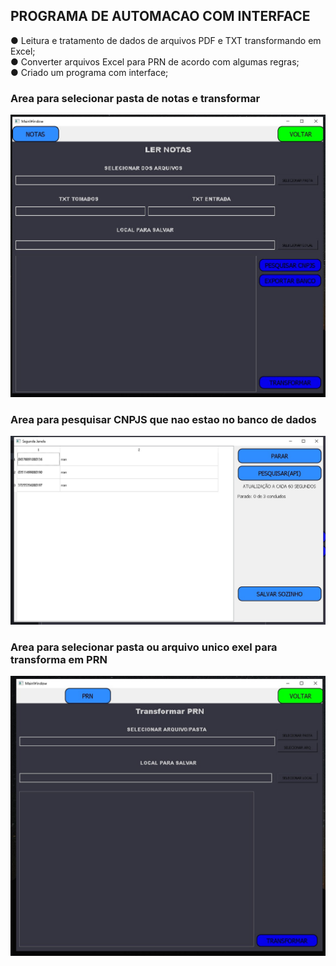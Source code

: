 ## PROGRAMA DE AUTOMACAO COM INTERFACE

● Leitura e tratamento de dados de arquivos PDF e TXT transformando em Excel;<br>
● Converter arquivos Excel para PRN de acordo com algumas regras;<br>
● Criado um programa com interface;<br>

### Area para selecionar pasta de notas e transformar
![IAMGEM PRINCIPAL NOTAS](https://github.com/AlexandreSilvestrin/Programa-automacao/blob/main/img_programa/PrincipalNotas.jpeg)

### Area para pesquisar CNPJS que nao estao no banco de dados
![IAMGEM SEC API](https://github.com/AlexandreSilvestrin/Programa-automacao/blob/main/img_programa/janelaAPI.jpeg)

### Area para selecionar pasta ou arquivo unico exel para transforma em PRN
![IAMGEM PRINCIPAL PRN](https://github.com/AlexandreSilvestrin/Programa-automacao/blob/main/img_programa/PrincipalPRN.jpeg)

